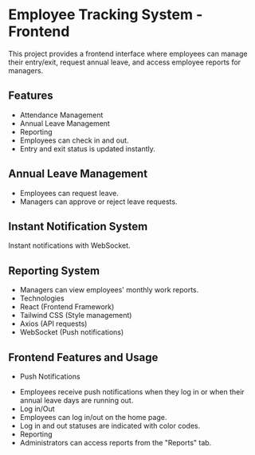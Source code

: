 # Employee Tracking System - Frontend
This project provides a frontend interface where employees can manage their entry/exit, request annual leave, and access employee reports for managers.

## Features
- Attendance Management
- Annual Leave Management
- Reporting
- Employees can check in and out.
- Entry and exit status is updated instantly.
## Annual Leave Management

- Employees can request leave.
- Managers can approve or reject leave requests.
## Instant Notification System

Instant notifications with WebSocket.
## Reporting System

- Managers can view employees' monthly work reports.
- Technologies
- React (Frontend Framework)
- Tailwind CSS (Style management)
- Axios (API requests)
- WebSocket (Push notifications)

## Frontend Features and Usage
* Push Notifications
- Employees receive push notifications when they log in or when their annual leave days are running out.
- Log in/Out
- Employees can log in/out on the home page.
- Log in and out statuses are indicated with color codes.
- Reporting
- Administrators can access reports from the "Reports" tab.


